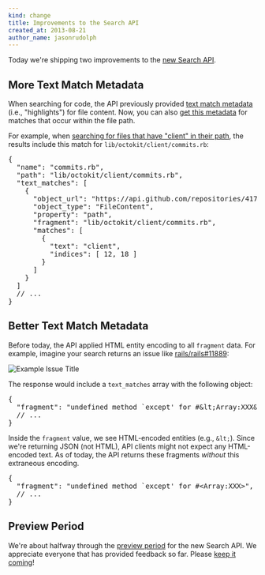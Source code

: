 ```yaml
---
kind: change
title: Improvements to the Search API
created_at: 2013-08-21
author_name: jasonrudolph
---
```


Today we're shipping two improvements to the [new Search API][original-search-api-announcement].

## More Text Match Metadata

When searching for code, the API previously provided [text match metadata][text-matches] (i.e., "highlights") for file content.
Now, you can also [get this metadata][code-text-matches] for matches that occur within the file path.

For example, when [searching for files that have "client" in their path][example-path-search], the results include this match for `lib/octokit/client/commits.rb`:

<pre class="json">
{
  "name": "commits.rb",
  "path": "lib/octokit/client/commits.rb",
  "text_matches": [
    {
      "object_url": "https://api.github.com/repositories/417862/contents/lib/octokit/client/commits.rb?ref=8d487ab06ccef463aa9f5412a56f1a2f1fa4dc88",
      "object_type": "FileContent",
      "property": "path",
      "fragment": "lib/octokit/client/commits.rb",
      "matches": [
        {
          "text": "client",
          "indices": [ 12, 18 ]
        }
      ]
    }
  ]
  // ...
}
</pre>

## Better Text Match Metadata

Before today, the API applied HTML entity encoding to all `fragment` data.
For example, imagine your search returns an issue like [rails/rails#11889][example-issue]:

![Example Issue Title](https://f.cloud.github.com/assets/2988/994632/a84f2888-09af-11e3-9417-4bd92f1f1ed6.png)

The response would include a `text_matches` array with the following object:

<pre class="json">
{
  "fragment": "undefined method `except' for #&amp;lt;Array:XXX&amp;gt;",
  // ...
}
</pre>

Inside the `fragment` value, we see HTML-encoded entities (e.g., `&lt;`).
Since we're returning JSON (not HTML), API clients might not expect any HTML-encoded text.
As of today, the API returns these fragments _without_ this extraneous encoding.

<pre class="json">
{
  "fragment": "undefined method `except' for #&lt;Array:XXX&gt;",
  // ...
}
</pre>

## Preview Period

We're about halfway through the [preview period][preview-period] for the new Search API.
We appreciate everyone that has provided feedback so far. Please [keep it coming][contact]!

[contact]: https://github.com/contact?form[subject]=New+Search+API
[code-text-matches]: /v3/search/#highlighting-code-search-results
[example-issue]: https://github.com/rails/rails/issues/11889
[example-path-search]: https://github.com/search?q=%40octokit%2Foctokit.rb+in%3Apath+client&type=Code
[original-search-api-announcement]: /changes/2013-07-19-preview-the-new-search-api/
[preview-period]: /changes/2013-07-19-preview-the-new-search-api/#preview-period
[text-matches]: /v3/search/#text-match-metadata
